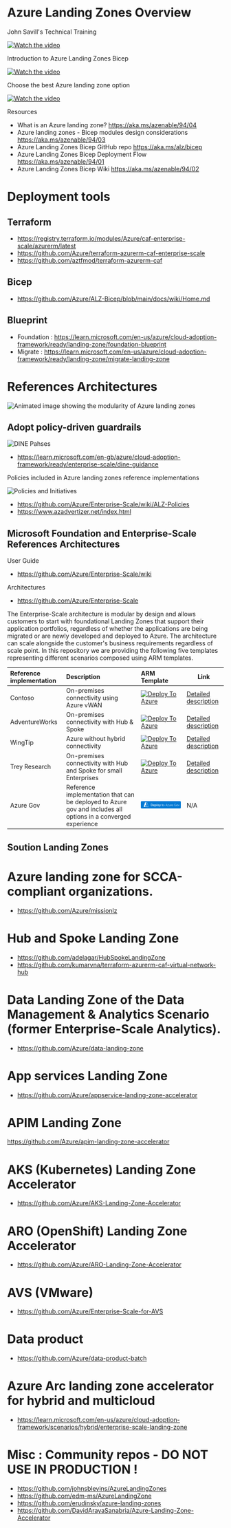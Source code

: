 # Azure Landing Zones Overview

John Savill's Technical Training 

[![Watch the video](https://img.youtube.com/vi/mluS8ovuBKg/hqdefault.jpg)](https://youtu.be/mluS8ovuBKg)  

Introduction to Azure Landing Zones Bicep 

[![Watch the video](https://img.youtube.com/vi/-pZNrH1GOxs/hqdefault.jpg)](https://youtu.be/-pZNrH1GOxs)

Choose the best Azure landing zone option 

[![Watch the video](https://img.youtube.com/vi/vUVY6j-_n-w/hqdefault.jpg)](https://youtu.be/vUVY6j-_n-w)

Resources 
- What is an Azure landing zone? https://aka.ms/azenable/94/04
- Azure landing zones - Bicep modules design considerations https://aka.ms/azenable/94/03
- Azure Landing Zones Bicep GitHub repo  https://aka.ms/alz/bicep 
- Azure Landing Zones Bicep Deployment Flow https://aka.ms/azenable/94/01 
- Azure Landing Zones Bicep Wiki   https://aka.ms/azenable/94/02 


# Deployment tools
## Terraform 
- https://registry.terraform.io/modules/Azure/caf-enterprise-scale/azurerm/latest
- https://github.com/Azure/terraform-azurerm-caf-enterprise-scale
- https://github.com/aztfmod/terraform-azurerm-caf

## Bicep
- https://github.com/Azure/ALZ-Bicep/blob/main/docs/wiki/Home.md

## Blueprint
- Foundation : https://learn.microsoft.com/en-us/azure/cloud-adoption-framework/ready/landing-zone/foundation-blueprint
- Migrate : https://learn.microsoft.com/en-us/azure/cloud-adoption-framework/ready/landing-zone/migrate-landing-zone
 
# References Architectures

![Animated image showing the modularity of Azure landing zones](https://github.com/Azure/Enterprise-Scale/blob/main/docs/wiki/media/ESLZ.gif?raw=true)

## Adopt policy-driven guardrails

![DINE Pahses](https://learn.microsoft.com/en-gb/azure/cloud-adoption-framework/ready/enterprise-scale/media/dine-phases.png)

- https://learn.microsoft.com/en-gb/azure/cloud-adoption-framework/ready/enterprise-scale/dine-guidance

Policies included in Azure landing zones reference implementations

![Policies and Initiatives](https://github.com/Azure/Enterprise-Scale/wiki/media/MgmtGroups_Policies_v0.1.jpg)

- https://github.com/Azure/Enterprise-Scale/wiki/ALZ-Policies
- https://www.azadvertizer.net/index.html

## Microsoft Foundation and Enterprise-Scale References Architectures

User Guide
- https://github.com/Azure/Enterprise-Scale/wiki

Architectures
- https://github.com/Azure/Enterprise-Scale

The Enterprise-Scale architecture is modular by design and allows customers to start with foundational Landing Zones that support their application portfolios, regardless of whether the applications are being migrated or are newly developed and deployed to Azure. The architecture can scale alongside the customer's business requirements regardless of scale point. In this repository we are providing the following five templates representing different scenarios composed using ARM templates.

| Reference implementation | Description | ARM Template | Link |
|:-------------------------|:-------------|:-------------|------|
| Contoso | On-premises connectivity using Azure vWAN |[![Deploy To Azure](https://learn.microsoft.com/en-us/azure/templates/media/deploy-to-azure.svg)](https://portal.azure.com/#blade/Microsoft_Azure_CreateUIDef/CustomDeploymentBlade/uri/https%3A%2F%2Fraw.githubusercontent.com%2FAzure%2FEnterprise-Scale%2Fmain%2FeslzArm%2FeslzArm.json/uiFormDefinitionUri/https%3A%2F%2Fraw.githubusercontent.com%2FAzure%2FEnterprise-Scale%2Fmain%2FeslzArm%2Feslz-portal.json) | [Detailed description](./docs/reference/contoso/Readme.md) |
| AdventureWorks | On-premises connectivity with Hub & Spoke  |[![Deploy To Azure](https://learn.microsoft.com/en-us/azure/templates/media/deploy-to-azure.svg)](https://portal.azure.com/#blade/Microsoft_Azure_CreateUIDef/CustomDeploymentBlade/uri/https%3A%2F%2Fraw.githubusercontent.com%2FAzure%2FEnterprise-Scale%2Fmain%2FeslzArm%2FeslzArm.json/uiFormDefinitionUri/https%3A%2F%2Fraw.githubusercontent.com%2FAzure%2FEnterprise-Scale%2Fmain%2FeslzArm%2Feslz-portal.json) | [Detailed description](./docs/reference/adventureworks/README.md) |
| WingTip | Azure without hybrid connectivity |[![Deploy To Azure](https://learn.microsoft.com/en-us/azure/templates/media/deploy-to-azure.svg)](https://portal.azure.com/#blade/Microsoft_Azure_CreateUIDef/CustomDeploymentBlade/uri/https%3A%2F%2Fraw.githubusercontent.com%2FAzure%2FEnterprise-Scale%2Fmain%2FeslzArm%2FeslzArm.json/uiFormDefinitionUri/https%3A%2F%2Fraw.githubusercontent.com%2FAzure%2FEnterprise-Scale%2Fmain%2FeslzArm%2Feslz-portal.json) | [Detailed description](./docs/reference/wingtip/README.md) |
| Trey Research | On-premises connectivity with Hub and Spoke for small Enterprises | [![Deploy To Azure](https://learn.microsoft.com/en-us/azure/templates/media/deploy-to-azure.svg)](https://portal.azure.com/#blade/Microsoft_Azure_CreateUIDef/CustomDeploymentBlade/uri/https%3A%2F%2Fraw.githubusercontent.com%2FAzure%2FEnterprise-Scale%2Fmain%2Fdocs%2Freference%2Ftreyresearch%2FarmTemplates%2Fes-lite.json/createUIDefinitionUri/https%3A%2F%2Fraw.githubusercontent.com%2FAzure%2FEnterprise-Scale%2Fmain%2Fdocs%2Freference%2Ftreyresearch%2FarmTemplates%2Fportal-es-lite.json) | [Detailed description](./docs/reference/treyresearch/README.md) |
| Azure Gov | Reference implementation that can be deployed to Azure gov and includes all options in a converged experience | [![Deploy To Azure](https://raw.githubusercontent.com/Azure/azure-quickstart-templates/master/1-CONTRIBUTION-GUIDE/images/deploytoazuregov.svg?sanitize=true)](https://portal.azure.us/#blade/Microsoft_Azure_CreateUIDef/CustomDeploymentBlade/uri/https%3A%2F%2Fraw.githubusercontent.com%2FAzure%2FEnterprise-Scale%2Fmain%2FeslzArm%2FeslzArm.json/uiFormDefinitionUri/https%3A%2F%2Fraw.githubusercontent.com%2FAzure%2FEnterprise-Scale%2Fmain%2FeslzArm%2Ffairfaxeslz-portal.json) | N/A


## Soution Landing Zones

# Azure landing zone for SCCA-compliant organizations.
- https://github.com/Azure/missionlz

# Hub and Spoke Landing Zone 
- https://github.com/adelagar/HubSpokeLandingZone
- https://github.com/kumarvna/terraform-azurerm-caf-virtual-network-hub

# Data Landing Zone of the Data Management & Analytics Scenario (former Enterprise-Scale Analytics).
- https://github.com/Azure/data-landing-zone

# App services Landing Zone
- https://github.com/Azure/appservice-landing-zone-accelerator

# APIM Landing Zone
https://github.com/Azure/apim-landing-zone-accelerator

# AKS (Kubernetes) Landing Zone Accelerator
- https://github.com/Azure/AKS-Landing-Zone-Accelerator

# ARO (OpenShift) Landing Zone Accelerator
- https://github.com/Azure/ARO-Landing-Zone-Accelerator

# AVS (VMware)
- https://github.com/Azure/Enterprise-Scale-for-AVS

# Data product
- https://github.com/Azure/data-product-batch

# Azure Arc landing zone accelerator for hybrid and multicloud
- https://learn.microsoft.com/en-us/azure/cloud-adoption-framework/scenarios/hybrid/enterprise-scale-landing-zone

# Misc : Community repos - DO NOT USE IN PRODUCTION !
- https://github.com/johnsblevins/AzureLandingZones
- https://github.com/edm-ms/AzureLandingZone
- https://github.com/erudinsky/azure-landing-zones
- https://github.com/DavidArayaSanabria/Azure-Landing-Zone-Accelerator

